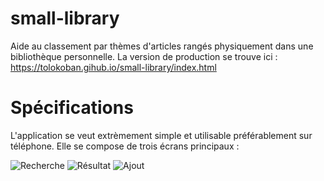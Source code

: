 # small-library
Aide au classement par thèmes d'articles rangés physiquement dans une bibliothèque personnelle.
La version de production se trouve ici : https://tolokoban.gihub.io/small-library/index.html

# Spécifications

L'application se veut extrèmement simple et utilisable préférablement sur téléphone.
Elle se compose de trois écrans principaux :

![Recherche](img/screen1.png) ![Résultat](img/screen2.png) ![Ajout](img/screen3.png) 




